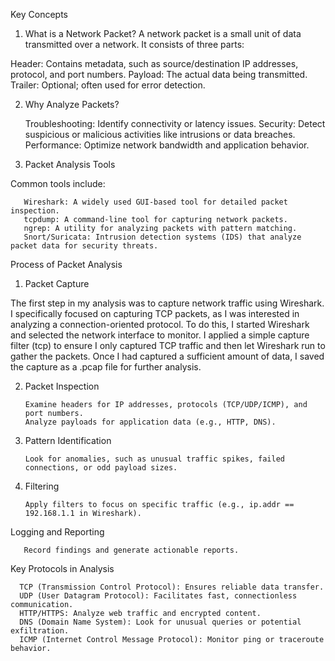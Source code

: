 Key Concepts
1. What is a Network Packet?
 A network packet is a small unit of data transmitted over a network.
 It consists of three parts:

 Header: Contains metadata, such as source/destination IP addresses, protocol, and port numbers.
        Payload: The actual data being transmitted.
        Trailer: Optional; often used for error detection.

 2. Why Analyze Packets?

    Troubleshooting: Identify connectivity or latency issues.
    Security: Detect suspicious or malicious activities like intrusions or data breaches.
    Performance: Optimize network bandwidth and application behavior.

 3. Packet Analysis Tools

   Common tools include:

       Wireshark: A widely used GUI-based tool for detailed packet inspection.
       tcpdump: A command-line tool for capturing network packets.
       ngrep: A utility for analyzing packets with pattern matching.
       Snort/Suricata: Intrusion detection systems (IDS) that analyze packet data for security threats.

Process of Packet Analysis

1. Packet Capture

The first step in my analysis was to capture network traffic using Wireshark. I specifically focused on capturing TCP packets, as I was interested in analyzing a connection-oriented protocol. To do this, I started       Wireshark and selected the network interface to monitor. I applied a simple capture filter (tcp) to ensure I only captured TCP traffic and then let Wireshark run to gather the packets. Once I had captured a sufficient amount of data, I saved the capture as a .pcap file for further analysis.

2. Packet Inspection

       Examine headers for IP addresses, protocols (TCP/UDP/ICMP), and port numbers.
       Analyze payloads for application data (e.g., HTTP, DNS).

5. Pattern Identification

       Look for anomalies, such as unusual traffic spikes, failed connections, or odd payload sizes.

6. Filtering

       Apply filters to focus on specific traffic (e.g., ip.addr == 192.168.1.1 in Wireshark).

Logging and Reporting

       Record findings and generate actionable reports.

Key Protocols in Analysis

      TCP (Transmission Control Protocol): Ensures reliable data transfer.
      UDP (User Datagram Protocol): Facilitates fast, connectionless communication.
      HTTP/HTTPS: Analyze web traffic and encrypted content.
      DNS (Domain Name System): Look for unusual queries or potential exfiltration.
      ICMP (Internet Control Message Protocol): Monitor ping or traceroute behavior.

